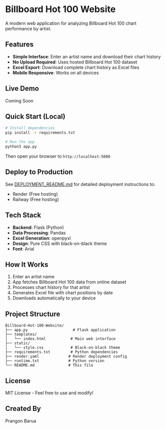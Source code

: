 # Billboard Hot 100 Website

A modern web application for analyzing Billboard Hot 100 chart performance by artist.

## Features

- **Simple Interface**: Enter an artist name and download their chart history
- **No Upload Required**: Uses hosted Billboard Hot 100 dataset
- **Excel Export**: Download complete chart history as Excel files
- **Mobile Responsive**: Works on all devices

## Live Demo

Coming Soon

## Quick Start (Local)

```bash
# Install dependencies
pip install -r requirements.txt

# Run the app
python3 app.py
```

Then open your browser to `http://localhost:5000`

## Deploy to Production

See [DEPLOYMENT_README.md](DEPLOYMENT_README.md) for detailed deployment instructions to:
- Render (Free hosting)
- Railway (Free hosting)

## Tech Stack

- **Backend**: Flask (Python)
- **Data Processing**: Pandas
- **Excel Generation**: openpyxl
- **Design**: Pure CSS with black-on-black theme
- **Font**: Arial

## How It Works

1. Enter an artist name
2. App fetches Billboard Hot 100 data from online dataset
3. Processes chart history for that artist
4. Generates Excel file with chart positions by date
5. Downloads automatically to your device

## Project Structure

```
Billboard-Hot-100-Website/
├── app.py                    # Flask application
├── templates/
│   └── index.html           # Main web interface
├── static/
│   └── style.css            # Black-on-black theme
├── requirements.txt         # Python dependencies
├── render.yaml             # Render deployment config
├── runtime.txt             # Python version
└── README.md               # This file
```

## License

MIT License - Feel free to use and modify!

## Created By

Prangon Barua
